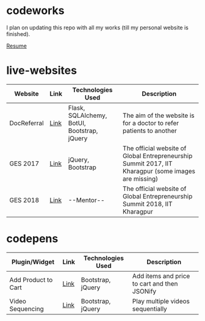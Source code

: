 # codeworks
I plan on updating this repo with all my works (till my personal website is finished).

[Resume](https://www.overleaf.com/read/vdztnyhdgxds)

# live-websites
| Website  | Link | Technologies Used  | Description |
| ------------- | ------------- | ------------- | ------------- |
| DocReferral | [Link](https://docreferral.herokuapp.com) | Flask, SQLAlchemy, BotUI, Bootstrap, jQuery | The aim of the website is for a doctor to refer patients to another |
| GES 2017 | [Link](https://ges.ecell-iitkgp.org/current/2017)| jQuery, Bootstrap | The official website of Global Entrepreneurship Summit 2017, IIT Kharagpur (some images are missing)|
| GES 2018 | [Link](https://ges.ecell-iitkgp.org/current/2018)| --Mentor-- | The official website of Global Entrepreneurship Summit 2018, IIT Kharagpur |

# codepens
| Plugin/Widget  | Link | Technologies Used  | Description |
| ------------- | ------------- | ------------- | ------------- |
| Add Product to Cart  | [Link](https://codepen.io/mahesh219/pen/yLLxerd)  | Bootstrap, jQuery | Add items and price to cart and then JSONify |
| Video Sequencing  | [Link](https://codepen.io/mahesh219/pen/KKKxMam)  | Bootstrap, jQuery | Play multiple videos sequentially |
